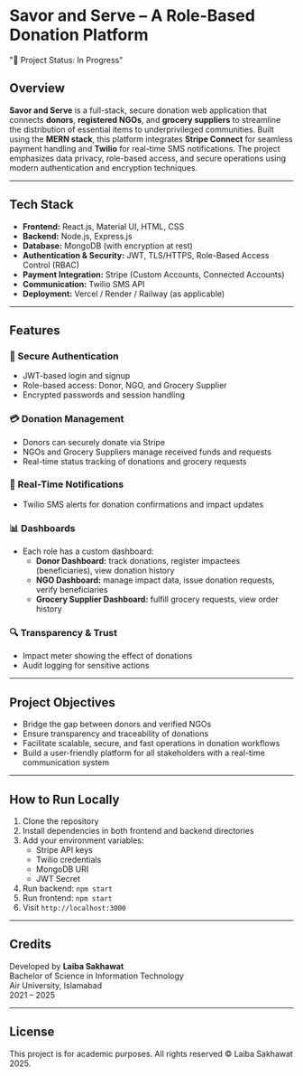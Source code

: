 # Savor and Serve – A Role-Based Donation Platform
"🚧 Project Status: In Progress"
## Overview

**Savor and Serve** is a full-stack, secure donation web application that connects **donors**, **registered NGOs**, and **grocery suppliers** to streamline the distribution of essential items to underprivileged communities. Built using the **MERN stack**, this platform integrates **Stripe Connect** for seamless payment handling and **Twilio** for real-time SMS notifications. The project emphasizes data privacy, role-based access, and secure operations using modern authentication and encryption techniques.

---

## Tech Stack

- **Frontend:** React.js, Material UI, HTML, CSS
- **Backend:** Node.js, Express.js
- **Database:** MongoDB (with encryption at rest)
- **Authentication & Security:** JWT, TLS/HTTPS, Role-Based Access Control (RBAC)
- **Payment Integration:** Stripe (Custom Accounts, Connected Accounts)
- **Communication:** Twilio SMS API
- **Deployment:** Vercel / Render / Railway (as applicable)

---

## Features

### 🔐 Secure Authentication
- JWT-based login and signup
- Role-based access: Donor, NGO, and Grocery Supplier
- Encrypted passwords and session handling

### 💳 Donation Management
- Donors can securely donate via Stripe
- NGOs and Grocery Suppliers manage received funds and requests
- Real-time status tracking of donations and grocery requests

### 📱 Real-Time Notifications
- Twilio SMS alerts for donation confirmations and impact updates

### 📊 Dashboards
- Each role has a custom dashboard:
  - **Donor Dashboard:** track donations, register impactees (beneficiaries), view donation history
  - **NGO Dashboard:** manage impact data, issue donation requests, verify beneficiaries
  - **Grocery Supplier Dashboard:** fulfill grocery requests, view order history

### 🔍 Transparency & Trust
- Impact meter showing the effect of donations
- Audit logging for sensitive actions

---

## Project Objectives

- Bridge the gap between donors and verified NGOs
- Ensure transparency and traceability of donations
- Facilitate scalable, secure, and fast operations in donation workflows
- Build a user-friendly platform for all stakeholders with a real-time communication system

---



## How to Run Locally

1. Clone the repository
2. Install dependencies in both frontend and backend directories
3. Add your environment variables:
   - Stripe API keys
   - Twilio credentials
   - MongoDB URI
   - JWT Secret
4. Run backend: `npm start`
5. Run frontend: `npm start`
6. Visit `http://localhost:3000`

---

## Credits

Developed by **Laiba Sakhawat**  
Bachelor of Science in Information Technology  
Air University, Islamabad  
2021 – 2025

---

## License

This project is for academic purposes. All rights reserved © Laiba Sakhawat 2025.
